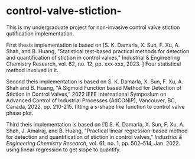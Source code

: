 # control-valve-stiction-
This is my undergraduate project for non-invasive control valve stiction qutification implementation.

First thesis implementation is based on [S. K. Damarla, X. Sun, F. Xu, A. Shah, and B. Huang, "Statistical test-based practical methods for detection and quantification of stiction in control valves," Industrial & Engineering Chemistry Research, vol. 62, no. 12, pp. xxx-xxx, 2023. ]
Four statistical method involved in it.

Second theis implementation is based on S. K. Damarla, X. Sun, F. Xu, A. Shah and B. Huang, "A Sigmoid Function based Method for Detection of Stiction in Control Valves," 2022 IEEE International Symposium on Advanced Control of Industrial Processes (AdCONIP), Vancouver, BC, Canada, 2022, pp. 210-215.
fitting a s-shape like function to control valve phase plot.

Third theis implementation is based on [1] S. K. Damarla, X. Sun, F. Xu, A. Shah, J. Amalraj, and B. Huang, "Practical linear regression-based method for detection and quantification of stiction in control valves," *Industrial & Engineering Chemistry Research*, vol. 61, no. 1, pp. 502–514, Jan. 2022.
using linear regression to get slope to quantify.



